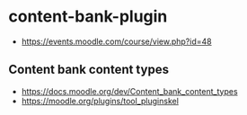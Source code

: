 # content-bank-plugin
- https://events.moodle.com/course/view.php?id=48

## Content bank content types
- https://docs.moodle.org/dev/Content_bank_content_types
- https://moodle.org/plugins/tool_pluginskel
